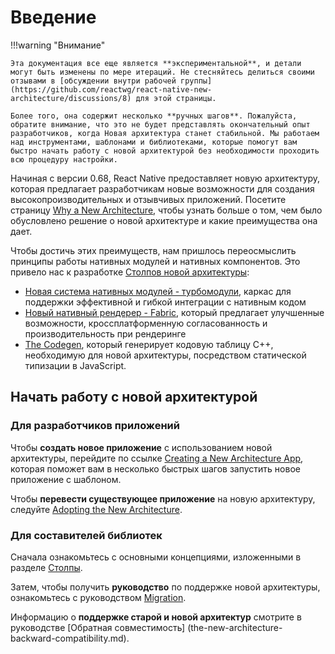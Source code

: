 # Введение

!!!warning "Внимание"

    Эта документация все еще является **экспериментальной**, и детали могут быть изменены по мере итераций. Не стесняйтесь делиться своими отзывами в [обсуждении внутри рабочей группы](https://github.com/reactwg/react-native-new-architecture/discussions/8) для этой страницы.

    Более того, она содержит несколько **ручных шагов**. Пожалуйста, обратите внимание, что это не будет представлять окончательный опыт разработчиков, когда Новая архитектура станет стабильной. Мы работаем над инструментами, шаблонами и библиотеками, которые помогут вам быстро начать работу с новой архитектурой без необходимости проходить всю процедуру настройки.

Начиная с версии 0.68, React Native предоставляет новую архитектуру, которая предлагает разработчикам новые возможности для создания высокопроизводительных и отзывчивых приложений. Посетите страницу [Why a New Architecture](the-new-architecture-why.md), чтобы узнать больше о том, чем было обусловлено решение о новой архитектуре и какие преимущества она дает.

Чтобы достичь этих преимуществ, нам пришлось переосмыслить принципы работы нативных модулей и нативных компонентов. Это привело нас к разработке [Столпов новой архитектуры](the-new-architecture-pillars.md):

-   [Новая система нативных модулей - турбомодули](the-new-architecture-pillars-turbomodules.md), каркас для поддержки эффективной и гибкой интеграции с нативным кодом
-   [Новый нативный рендерер - Fabric](the-new-architecture-pillars-fabric-components.md), который предлагает улучшенные возможности, кроссплатформенную согласованность и производительность при рендеринге
-   [The Codegen](the-new-architecture-pillars-codegen.md), который генерирует кодовую таблицу C++, необходимую для новой архитектуры, посредством статической типизации в JavaScript.

## Начать работу с новой архитектурой

### Для разработчиков приложений

Чтобы **создать новое приложение** с использованием новой архитектуры, перейдите по ссылке [Creating a New Architecture App](the-new-architecture-use-app-template.md), которая поможет вам в несколько быстрых шагов запустить новое приложение с шаблоном.

Чтобы **перевести существующее приложение** на новую архитектуру, следуйте [Adopting the New Architecture](new-architecture-intro.md).

### Для составителей библиотек

Сначала ознакомьтесь с основными концепциями, изложенными в разделе [Столпы](the-new-architecture-pillars.md).

Затем, чтобы получить **руководство** по поддержке новой архитектуры, ознакомьтесь с руководством [Migration](new-architecture-library-intro.md).

Информацию о **поддержке старой и новой архитектур** смотрите в руководстве [Обратная совместимость] (the-new-architecture-backward-compatibility.md).
